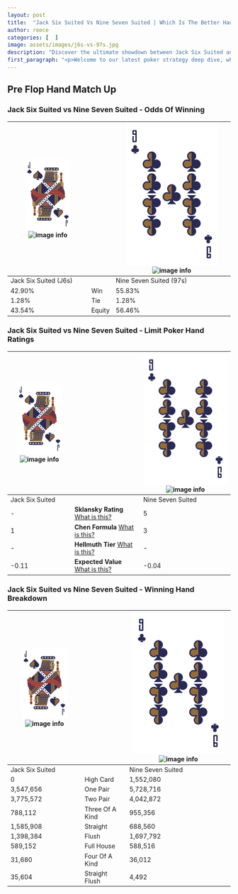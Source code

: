 ```yaml
---
layout: post
title:  "Jack Six Suited Vs Nine Seven Suited | Which Is The Better Hand In Poker? A Complete Guide"
author: reece
categories: [  ]
image: assets/images/j6s-vs-97s.jpg
description: "Discover the ultimate showdown between Jack Six Suited and Nine Seven Suited in poker! Uncover the odds, strategies, and scenarios where one hand triumphs over the other. Get ready to up your poker game with this thrilling analysis."
first_paragraph: "<p>Welcome to our latest poker strategy deep dive, where we're pitting two distinct hands against each other in a high-stakes showdown: Jack Six Suited vs Nine Seven Suited.</p><p>In the dynamic world of poker, every decision counts, and knowing which hand holds the upper hand is key to your success at the table.</p><p>In this article, we'll dissect these two hands, explore the scenarios where one dominates the other, and equip you with the knowledge to make strategic choices that can tip the odds in your favor.</p><p>Get ready to unravel the intriguing dynamics of these poker hands and elevate your game to new heights.</p>"
---
```




[comment]: # (sp0)

## Pre Flop Hand Match Up

<div class="table hand-ratings" markdown="1"> 



### Jack Six Suited vs Nine Seven Suited - Odds Of Winning


    
| ![image info](assets/images/hand1/J.png) ![image info](assets/images/hand1/6s.png) |  | ![image info](assets/images/hand2/9.png) ![image info](assets/images/hand2/7s.png) |
| -------- | -------- | -------- |
| Jack Six Suited (J6s) |  | Nine Seven Suited (97s) |
| 42.90% | Win | 55.83% |
| 1.28% | Tie | 1.28% |
| 43.54% | Equity | 56.46% |




[comment]: # (sp1)



### Jack Six Suited vs Nine Seven Suited - Limit Poker Hand Ratings


    
| ![image info](assets/images/hand1/J.png) ![image info](assets/images/hand1/6s.png) |  | ![image info](assets/images/hand2/9.png) ![image info](assets/images/hand2/7s.png) |
| -------- | -------- | -------- |
| Jack Six Suited |  | Nine Seven Suited |
| - | **Sklansky Rating** [What is this?](/sklansky-rating-explained) | 5 |
| 1 | **Chen Formula** [What is this?](/chen-formula-explained) | 3 |
| - | **Hellmuth Tier** [What is this?](/Hellmuth-tier-explained) | - |
| -0.11 | **Expected Value** [What is this?](/expected-value-explained) | -0.04 |




[comment]: # (sp2)



### Jack Six Suited vs Nine Seven Suited - Winning Hand Breakdown


    
| ![image info](assets/images/hand1/J.png) ![image info](assets/images/hand1/6s.png) |  | ![image info](assets/images/hand2/9.png) ![image info](assets/images/hand2/7s.png) |
| -------- | -------- | -------- |
| Jack Six Suited |  | Nine Seven Suited |
| 0 | High Card | 1,552,080 |
| 3,547,656 | One Pair | 5,728,716 |
| 3,775,572 | Two Pair | 4,042,872 |
| 788,112 | Three Of A Kind | 955,356 |
| 1,585,908 | Straight | 688,560 |
| 1,398,384 | Flush | 1,697,792 |
| 589,152 | Full House | 588,516 |
| 31,680 | Four Of A Kind | 36,012 |
| 35,604 | Straight Flush | 4,492 |




[comment]: # (sp3)



</div>

[comment]: # (sp4)



[comment]: # (sp5)

